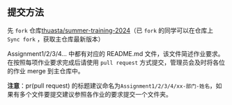 ## 提交方法

先 `fork` 仓库[thuasta/summer-training-2024](https://github.com/thuasta/summer-training-2024)（已 `fork` 的同学可以在仓库上 `Sync fork` ，获取主仓库最新版本）

Assignment1/2/3/4... 中都有对应的 README.md 文件，该文件简述作业要求。在按照每项作业要求完成后请使用 `pull request` 方式提交，管理员会及时将各位的作业 merge 到主仓库中。

**注意**：pr(pull request) 的标题建议命名为`Assignment1/2/3/4/xx-部门-姓名`，如果有多个文件要提交建议参照各作业的要求提交一个文件夹。
